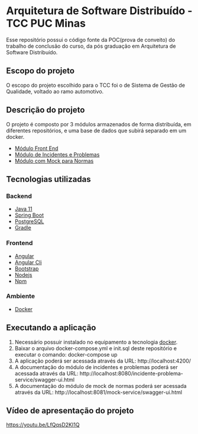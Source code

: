 # Arquitetura de Software Distribuído - TCC PUC Minas
Esse repositório possui o código fonte da POC(prova de conveito) do trabalho de conclusão do curso, da pós graduação em Arquitetura de Software Distribuído.

## Escopo do projeto
O escopo do projeto escolhido para o TCC foi o de Sistema de Gestão de Qualidade, voltado ao ramo automotivo.

## Descrição do projeto
O projeto é composto por 3 módulos armazenados de forma distribuída, em diferentes repositórios, e uma base de dados que subirá separado em um docker.
* [Módulo Front End](https://github.com/luisbarcellos/frontend-module)
* [Módulo de Incidentes e Problemas](https://github.com/luisbarcellos/incidente-problema-service)
* [Módulo com Mock para Normas](https://github.com/luisbarcellos/mock-service)


## Tecnologias utilizadas

### Backend

* [Java 11](https://www.oracle.com/java/technologies/javase-jdk11-downloads.html)
* [Spring Boot](https://spring.io/projects/spring-boot)
* [PostgreSQL](https://www.postgresql.org/download/)
* [Gradle](https://gradle.org/)

### Frontend

* [Angular](https://angular.io/)
* [Angular Cli](https://cli.angular.io/)
* [Bootstrap](https://getbootstrap.com/)
* [Nodejs](https://nodejs.org/en/)
* [Npm](https://www.npmjs.com/)

### Ambiente

* [Docker](https://www.docker.com/)

## Executando a aplicação

1. Necessário possuir instalado no equipamento a tecnologia [docker](https://www.docker.com/).
2. Baixar o arquivo docker-compose.yml e init.sql deste repositório e executar o comando: docker-compose up
3. A aplicação poderá ser acessada através da URL: http://localhost:4200/
4. A documentação do módulo de incidentes e problemas poderá ser acessada através da URL: http://localhost:8080/incidente-problema-service/swagger-ui.html
5. A documentação do módulo de mock de normas poderá ser acessada através da URL: http://localhost:8081/mock-service/swagger-ui.html

## Vídeo de apresentação do projeto
https://youtu.be/LfQqsD2KI1Q